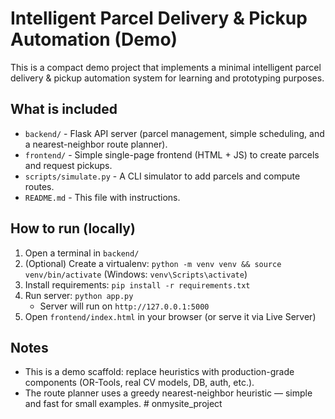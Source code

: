 
# Intelligent Parcel Delivery & Pickup Automation (Demo)

This is a compact demo project that implements a minimal intelligent parcel delivery & pickup automation system for learning and prototyping purposes.

## What is included
- `backend/` - Flask API server (parcel management, simple scheduling, and a nearest-neighbor route planner).
- `frontend/` - Simple single-page frontend (HTML + JS) to create parcels and request pickups.
- `scripts/simulate.py` - A CLI simulator to add parcels and compute routes.
- `README.md` - This file with instructions.

## How to run (locally)
1. Open a terminal in `backend/`
2. (Optional) Create a virtualenv: `python -m venv venv && source venv/bin/activate` (Windows: `venv\Scripts\activate`)
3. Install requirements: `pip install -r requirements.txt`
4. Run server: `python app.py`
   - Server will run on `http://127.0.0.1:5000`
5. Open `frontend/index.html` in your browser (or serve it via Live Server)

## Notes
- This is a demo scaffold: replace heuristics with production-grade components (OR-Tools, real CV models, DB, auth, etc.).
- The route planner uses a greedy nearest-neighbor heuristic — simple and fast for small examples.
#   o n m y s i t e _ p r o j e c t  
 